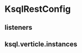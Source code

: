 # KsqlRestConfig

## <span id="LISTENERS_CONFIG"><span id="listeners"> listeners

## <span id="VERTICLE_INSTANCES"><span id="ksql.verticle.instances"> ksql.verticle.instances
